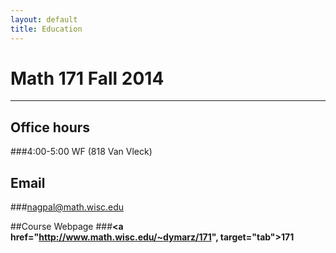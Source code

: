 ```yaml
---
layout: default
title: Education
---
```


# Math 171 Fall 2014
-----------

## Office hours
###4:00-5:00 WF (818 Van Vleck)

## Email
###nagpal@math.wisc.edu

##Course Webpage
###<b><a href="http://www.math.wisc.edu/~dymarz/171", target="tab">171</b></a>
